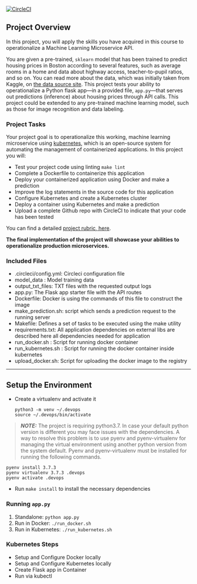 [![CircleCI](https://circleci.com/gh/dtosidis/housing_prediction.svg?style=svg)](https://circleci.com/gh/dtosidis/housing_prediction)


## Project Overview

In this project, you will apply the skills you have acquired in this course to operationalize a Machine Learning Microservice API. 

You are given a pre-trained, `sklearn` model that has been trained to predict housing prices in Boston according to several features, such as average rooms in a home and data about highway access, teacher-to-pupil ratios, and so on. You can read more about the data, which was initially taken from Kaggle, on [the data source site](https://www.kaggle.com/c/boston-housing). This project tests your ability to operationalize a Python flask app—in a provided file, `app.py`—that serves out predictions (inference) about housing prices through API calls. This project could be extended to any pre-trained machine learning model, such as those for image recognition and data labeling.

### Project Tasks

Your project goal is to operationalize this working, machine learning microservice using [kubernetes](https://kubernetes.io/), which is an open-source system for automating the management of containerized applications. In this project you will:
* Test your project code using linting `make lint`
* Complete a Dockerfile to containerize this application
* Deploy your containerized application using Docker and make a prediction
* Improve the log statements in the source code for this application
* Configure Kubernetes and create a Kubernetes cluster
* Deploy a container using Kubernetes and make a prediction
* Upload a complete Github repo with CircleCI to indicate that your code has been tested

You can find a detailed [project rubric, here](https://review.udacity.com/#!/rubrics/2576/view).

**The final implementation of the project will showcase your abilities to operationalize production microservices.**


### Included Files
* .circleci/config.yml: Circleci configuration file
* model_data : Model training data
* output_txt_files: TXT files with the requested output logs
* app.py: The Flask app starter file with the API routes
* Dockerfile: Docker is using the commands of this file to construct the image
* make_prediction.sh: script which sends a prediction request to the running server
* Makefile: Defines a set of tasks to be executed using the make utility
* requirements.txt: All application dependencies on external libs are described here
all dependencies needed for application
* run_docker.sh : Script for running docker container
* run_kubernetes.sh : Script for running the docker container inside kubernetes
* upload_docker.sh: Script for uploading the docker image to the registry

---

## Setup the Environment

* Create a virtualenv and activate it


  ```shell
  python3 -m venv ~/.devops
  source ~/.devops/bin/activate
  ```

> **_NOTE:_**  The project is requiring python3.7. In case your default python version is different 
you may face issues with the dependencies. A way to resolve this problem is to use pyenv and 
pyenv-virtualenv for managing the virtual environment using another python version from the system 
default. Pyenv and pyenv-virtualenv must be installed for running the following commands.

  ```shell
  pyenv install 3.7.3
  pyenv virtualenv 3.7.3 .devops
  pyenv activate .devops
  ```



* Run `make install` to install the necessary dependencies

### Running `app.py`

1. Standalone:  `python app.py`
2. Run in Docker:  `./run_docker.sh`
3. Run in Kubernetes:  `./run_kubernetes.sh`

### Kubernetes Steps

* Setup and Configure Docker locally
* Setup and Configure Kubernetes locally
* Create Flask app in Container
* Run via kubectl
